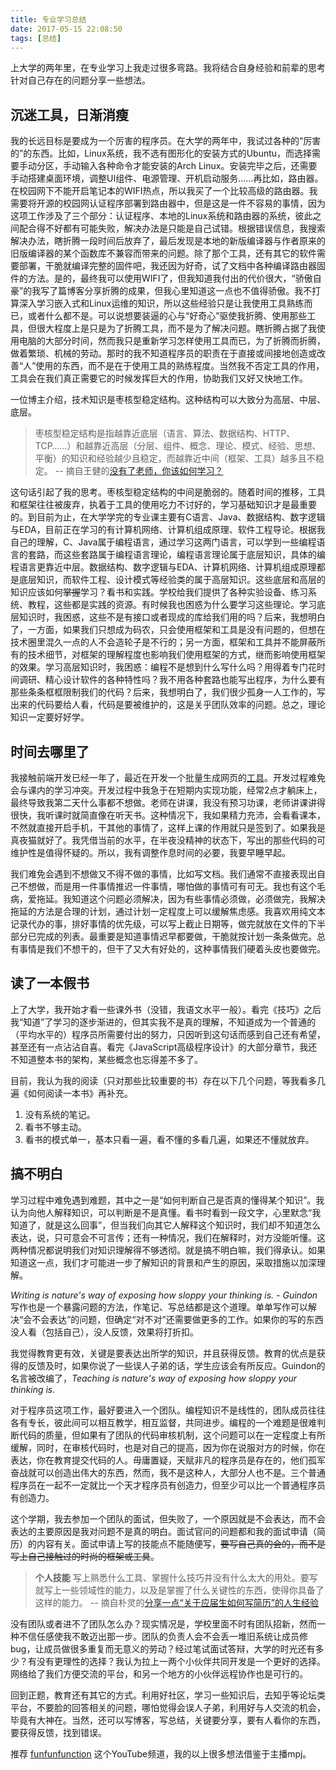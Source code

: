 ```yaml
---
title: 专业学习总结
date: 2017-05-15 22:08:50
tags: [总结]
---
```


上大学的两年里，在专业学习上我走过很多弯路。我将结合自身经验和前辈的思考针对自己存在的问题分享一些想法。

## 沉迷工具，日渐消瘦

我的长远目标是要成为一个厉害的程序员。在大学的两年中，我试过各种的“厉害的”的东西。比如，Linux系统，我不选有图形化的安装方式的Ubuntu，而选择需要手动分区，手动输入各种命令才能安装的Arch Linux。安装完毕之后，还需要手动搭建桌面环境，调整UI组件、电源管理、开机启动服务……再比如，路由器。在校园网下不能开启笔记本的WIFI热点，所以我买了一个比较高级的路由器。我需要将开源的校园网认证程序部署到路由器中，但是这是一件不容易的事情，因为这项工作涉及了三个部分：认证程序、本地的Linux系统和路由器的系统，彼此之间配合得不好都有可能失败，解决办法是只能是自己试错。根据错误信息，我搜索解决办法，瞎折腾一段时间后放弃了，最后发现是本地的新版编译器与作者原来的旧版编译器的某个函数库不兼容而带来的问题。除了那个工具，还有其它的软件需要部署，干脆就编译完整的固件吧，我还因为好奇，试了文档中各种编译路由器固件的方法。是的，最终我可以使用WIFI了，但我知道我付出的代价很大，“骄傲自豪”的我写了篇博客分享折腾的成果，但我心里知道这一点也不值得骄傲。我不打算深入学习嵌入式和Linux运维的知识，所以这些经验只是让我使用工具熟练而已，或者什么都不是。可以说想要装逼的心与“好奇心”驱使我折腾、使用那些工具，但很大程度上是只是为了折腾工具，而不是为了解决问题。瞎折腾占据了我使用电脑的大部分时间，然而我只是重新学习怎样使用工具而已，为了折腾而折腾，做着繁琐、机械的劳动。那时的我不知道程序员的职责在于直接或间接地创造或改善“人”使用的东西，而不是在于使用工具的熟练程度。当然我不否定工具的作用，工具会在我们真正需要它的时候发挥巨大的作用，协助我们又好又快地工作。

一位博主介绍，技术知识是枣核型稳定结构。这种结构可以大致分为高层、中层、底层。

> 枣核型稳定结构是指越靠近底层（语言、算法、数据结构、HTTP、TCP……）和越靠近高层（分层、组件、概念、理论、模式、经验、思想、平衡）的知识和经验越少且稳定，而越靠近中间（框架、工具）越多且不稳定。 -- 摘自王健的[没有了老师，你该如何学习？](http://insights.thoughtworkers.org/how-to-study-without-teacher/)

这句话引起了我的思考。枣核型稳定结构的中间是脆弱的。随着时间的推移，工具和框架往往被废弃，执着于工具的使用吃力不讨好的，学习基础知识才是最重要的。到目前为止，在大学学完的专业课主要有C语言、Java、数据结构、数字逻辑与EDA，目前正在学习的有计算机网络、计算机组成原理、软件工程导论。根据我自己的理解，C、Java属于编程语言，通过学习这两门语言，可以学到一些编程语言的套路，而这些套路属于编程语言理论，编程语言理论属于底层知识，具体的编程语言更靠近中层。数据结构、数字逻辑与EDA、计算机网络、计算机组成原理都是底层知识，而软件工程、设计模式等经验类的属于高层知识。这些底层和高层的知识应该如何<del>掌握</del>学习？看书和实践。学校给我们提供了各种实验设备、练习系统、教程，这些都是实践的资源。有时候我也困惑为什么要学习这些理论。学习底层知识时，我困惑，这些不是有接口或者现成的库给我们用的吗？后来，我想明白了，一方面，如果我们只想成为码农，只会使用框架和工具是没有问题的，但想在技术圈里混久一点的人不会造轮子是不行的；另一方面，框架和工具并不能屏蔽所有的技术细节，对框架的理解程度也影响我们使用框架的方式，继而影响使用框架的效果。学习高层知识时，我困惑：编程不是想到什么写什么吗？用得着专门花时间调研、精心设计软件的各种特性吗？我不用各种套路也能写出程序，为什么要有那些条条框框限制我们的代码？后来，我想明白了，我们很少孤身一人工作的，写出来的代码要给人看，代码是要被维护的，这是关乎团队效率的问题。总之，理论知识一定要好好学。

## 时间去哪里了

我接触前端开发已经一年了，最近在开发一个批量生成网页的[工具](https://github.com/wikic/wikic)。开发过程难免会与课内的学习冲突。开发过程中我急于在短期内实现功能，经常2点才躺床上，最终导致我第二天什么事都不想做。老师在讲课，我没有预习功课，老师讲课讲得很快，我听课时就简直像在听天书。这种情况下，我如果精力充沛，会看看课本，不然就直接开启手机，干其他的事情了，这样上课的作用就只是签到了。如果我是真夜猫就好了。我凭借当前的水平，在半夜没精神的状态下，写出的那些代码的可维护性是值得怀疑的。所以，我有调整作息时间的必要，我要早睡早起。

我们难免会遇到不想做又不得不做的事情，比如写文档。我们通常不直接表现出自己不想做，而是用一件事情推迟一件事情，哪怕做的事情可有可无。我也有这个毛病，爱拖延。我知道这个问题必须解决，因为有些事情必须做，必须做完，我解决拖延的方法是合理的计划，通过计划一定程度上可以缓解焦虑感。我喜欢用纯文本记录代办的事，排好事情的优先级，可以写上截止日期等，做完就放在文件的下半部分已完成的列表。最重要是知道事情迟早都要做，干脆就按计划一条条做完。总有事情是我们不想干的，但干了又大有好处的，这种事情我们硬着头皮也要做完。

## 读了一本假书

上了大学，我开始才看一些课外书（没错，我语文水平一般）。看完《技巧》之后我“知道”了学习的逐步渐进的，但其实我不是真的理解，不知道成为一个普通的（平均水平的）程序员所需要付出的努力，只因听到这句话而感到自己还有希望，甚至还有一点沾沾自喜。看完《JavaScript高级程序设计》的大部分章节，我还不知道整本书的架构，某些概念也忘得差不多了。

目前，我认为我的阅读（只对那些比较重要的书）存在以下几个问题，等我看多几遍《如何阅读一本书》再补充。

1. 没有系统的笔记。
2. 看书不够主动。
3. 看书的模式单一，基本只看一遍，看不懂的多看几遍，如果还不懂就放弃。

## 搞不明白

学习过程中难免遇到难题，其中之一是“如何判断自己是否真的懂得某个知识”。我认为向他人解释知识，可以判断是不是真懂。看书时看到一段文字，心里默念“我知道了，就是这么回事”，但当我们向其它人解释这个知识时，我们却不知道怎么表达，说，只可意会不可言传；还有一种情况，我们在解释时，对方没能听懂。这两种情况都说明我们对知识理解得不够透彻。就是搞不明白嘛，我们得承认。如果知道这一点，我们才可能进一步了解知识的背景和产生的原因，采取措施以加深理解。

*Writing is nature's way of exposing how sloppy your thinking is. - Guindon* 写作也是一个暴露问题的方法，作笔记、写总结都是这个道理。单单写作可以解决“会不会表达”的问题，但确定“对不对”还需要做更多的工作。如果你的写的东西没人看（包括自己），没人反馈，效果将打折扣。

我觉得教育更有效，关键是要表达出所学的知识，并且获得反馈。教育的优点是获得的反馈及时，如果你说了一些误人子弟的话，学生应该会有所反应。Guindon的名言被改编了，*Teaching is nature's way of exposing how sloppy your thinking is.*

对于程序员这项工作，最好要进入一个团队。编程知识不是线性的，团队成员往往各有专长，彼此间可以相互教学，相互监督，共同进步。编程的一个难题是很难判断代码的质量，但如果有了团队的代码审核机制，这个问题可以在一定程度上有所缓解，同时，在审核代码时，也是对自己的提高，因为你在说服对方的时候，你在表达，你在教育提交代码的人。毋庸置疑，天赋非凡的程序员是存在的，他们孤军奋战就可以创造出伟大的东西，然而，我不是这种人，大部分人也不是。三个普通程序员在一起不一定就比一个天才程序员有创造力，但至少可以比一个普通程序员有创造力。

这个学期，我去参加一个团队的面试，但失败了，一个原因就是不会表达，而不会表达的主要原因是我对问题不是真的明白。面试官问的问题都和我的面试申请（简历）的内容有关。面试申请上写的技能点不能随便写，<del>要写自己真的会的，而不是写上自己接触过的时尚的框架或工具</del>。

> **个人技能**
> 写上熟悉什么工具、掌握什么技巧并没有什么太大的用处。要写就写上一些领域性的能力，以及是掌握了什么关键性的东西，使得你具备了这样的能力。 -- 摘自朴灵的[分享一点“关于应届生如何写简历”的人生经验](http://weibo.com/ttarticle/p/show?id=2309404080297791597267&infeed=1)

没有团队或者进不了团队怎么办？现实情况是，学校里面不时有团队招新，然而一种不信任感使我不敢迈出那一步。团队的负责人会不会丢一堆旧系统让成员修bug，让成员做很多重复而无意义的劳动？经过笔试面试答辩，大学的时光还有多少？有没有更理性的选择？我认为拉上一两个小伙伴共同开发是一个更好的选择。网络给了我们方便交流的平台，和另一个地方的小伙伴远程协作也是可行的。

回到正题，教育还有其它的方式。利用好社区，学习一些知识后，去知乎等论坛类平台，不要脸的回答相关的问题，哪怕觉得会误人子弟，利用好与人交流的机会，毕竟有大神在。当然，还可以写博客，写总结，关键要分享，要有人看你的东西，要获得反馈，找到错误。

推荐 [funfunfunction](https://www.youtube.com/channel/UCO1cgjhGzsSYb1rsB4bFe4Q) 这个YouTube频道，我的以上很多想法借鉴于主播mpj。
